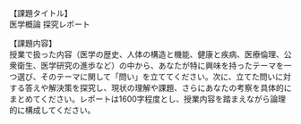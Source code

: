 【課題タイトル】  
医学概論 探究レポート

【課題内容】  
授業で扱った内容（医学の歴史、人体の構造と機能、健康と疾病、医療倫理、公衆衛生、医学研究の進歩など）の中から、あなたが特に興味を持ったテーマを一つ選び、そのテーマに関して「問い」を立ててください。次に、立てた問いに対する答えや解決策を探究し、現状の理解や課題、さらにあなたの考察を具体的にまとめてください。レポートは1600字程度とし、授業内容を踏まえながら論理的に構成してください。